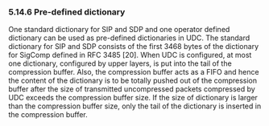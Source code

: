 ### 5.14.6 Pre-defined dictionary

One standard dictionary for SIP and SDP and one operator defined
dictionary can be used as pre-defined dictionaries in UDC. The standard
dictionary for SIP and SDP consists of the first 3468 bytes of the
dictionary for SigComp defined in RFC 3485 \[20\]. When UDC is
configured, at most one dictionary, configured by upper layers, is put
into the tail of the compression buffer. Also, the compression buffer
acts as a FIFO and hence the content of the dictionary is to be totally
pushed out of the compression buffer after the size of transmitted
uncompressed packets compressed by UDC exceeds the compression buffer
size. If the size of dictionary is larger than the compression buffer
size, only the tail of the dictionary is inserted in the compression
buffer.